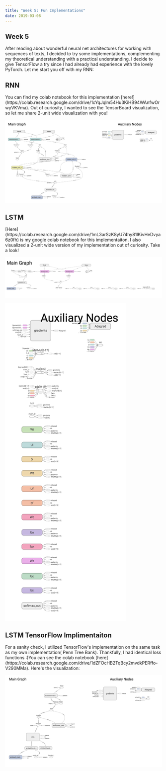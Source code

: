 ```yaml
---
title: "Week 5: Fun Implementations"
date: 2019-03-08
---
```

## Week 5
 
After reading about wonderful neural net architectures for working with sequences of texts, I decided to try some implementations, 
complementing my theoretical understanding with a practical understanding. I decide to give TensorFlow a try
since I had already had experience with the lovely PyTorch. Let me start you off with my RNN: 


<h2> RNN </h2>
You can find my colab notebook for this implementation [here!](https://colab.research.google.com/drive/1cYqJqlm54Hu3KiHB94WAnfwOrwyVKVma).
Out of curiosity, I wanted to see the TensorBoard visualization, so let me share 2-unit wide visualization with you! 

![Vanilla RNN Graph](/assets/images/rnn_graph.png)

<h2> LSTM </h2>
[Here](https://colab.research.google.com/drive/1mL3arSzK8yU74hy81lKivHeDvya6z0fh) is my google colab notebook for this implementaiton.
I also visualized a 2-unit wide version of my implementation out of curiosity. Take a look! 

![LSTM Graph1](/assets/images/LSTM_class_maingraph.png)

![LSTM Graph2](/assets/images/LSTM_class_auxilary_graph.png)



<h2> LSTM TensorFlow Implimentaiton </h2> 
For a sanity check, I utilized TensorFlow's implementation on the same task as my own implementation( Penn Tree Bank). 
Thankfully, I had identical loss functions :)You can see the colab notebook [here](https://colab.research.google.com/drive/1dZFOcHB2TqBcy2mvdkPERffo-V290MMa).
 Here's the visualization: 

![LSTM Premade Graph](/assets/images/LSTM_premade_graph.png)

